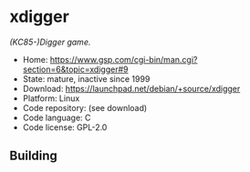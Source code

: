 # xdigger

_(KC85-)Digger game._

- Home: https://www.gsp.com/cgi-bin/man.cgi?section=6&topic=xdigger#9
- State: mature, inactive since 1999
- Download: https://launchpad.net/debian/+source/xdigger
- Platform: Linux
- Code repository: (see download)
- Code language: C
- Code license: GPL-2.0

## Building

